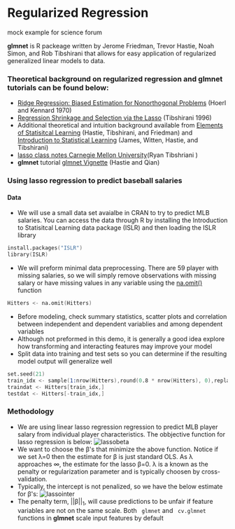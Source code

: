 # Regularized Regression
mock example for science forum


**glmnet** is R packeage written by Jerome Friedman, Trevor Hastie, Noah Simon, and Rob Tibshirani that allows for easy application of regularized generalized linear models to data.  

### Theoretical background on regularized regression and glmnet tutorials can be found below:
* [Ridge Regression: Biased Estimation for Nonorthogonal Problems](http://math.arizona.edu/~hzhang/math574m/Read/Ridge.pdf)  (Hoerl and Kennard 1970)
* [Regression Shrinkage and Selection via the Lasso](http://statweb.stanford.edu/~tibs/lasso/lasso.pdf) (Tibshirani 1996)
* Additional theoretical and intuition background available from [Elements of Statisitcal Learning](http://statweb.stanford.edu/~tibs/ElemStatLearn/) (Hastie, Tibshirani, and Friedman) and [Introduction to Statistical Learning](http://www-bcf.usc.edu/~gareth/ISL/ISLR%20Fourth%20Printing.pdf) (James, Witten, Hastie, and Tibshirani)
* [lasso class notes Carnegie Mellon University](http://www.stat.cmu.edu/~ryantibs/datamining/lectures/17-modr2.pdf)(Ryan Tibshriani ) 
* **glmnet** tutorial [glmnet Vignette](https://web.stanford.edu/~hastie/glmnet/glmnet_alpha.html) (Hastie and Qian) 

### Using lasso regression to predict baseball salaries
#### Data
* We will use a small data set avaialbe in CRAN to try to predict MLB salaries.  You can access the data through R by installing the Introduction to Statisitcal Learning data package (ISLR) and then loading the ISLR library
```s
install.packages("ISLR")
library(ISLR)
```
* We will preform minimal data preprocessing.  There are 59 player with missing salaries, so we will simply remove observations with missing salary or have missing values in any variable using the [na.omit()](http://www.inside-r.org/r-doc/stats/na.fail) function
```s
Hitters <- na.omit(Hitters)
```
* Before modeling, check summary statistics, scatter plots and correlation between independent and dependent variablies and among dependent variables 
* Although not preformed in this demo, it is generally a good idea explore how transforming and interacting features may improve your model
* Split data into training and test sets so you can determine if the resulting model output will generalize well
```s
set.seed(21)
train_idx <- sample(1:nrow(Hitters),round(0.8 * nrow(Hitters), 0),replace=FALSE)
traindat <- Hitters[train_idx,]
testdat <- Hitters[-train_idx,]
```
### Methodology
* We are using linear lasso regression regression to predict MLB player salary from individual player characteristics.  The obbjective function for lasso regression is below:
![lassobeta](https://cloud.githubusercontent.com/assets/10633220/10624126/8adef034-7763-11e5-91bc-95824916ed18.png)
* We want to choose the &#946;'s that minimize the above function. Notice if we set &#955;=0 then the estimate for &#946; is just standard OLS.  As &#955; approaches &#8734;, the estimate for the lasso &#946;=0.  &#955; is a known as the penalty or regularization parameter and is typically choosen by cross-validation.  
* Typically, the intercept is not penalized, so we have the below estimate for &#946;'s:
![lassointer](https://cloud.githubusercontent.com/assets/10633220/10641478/6c54deba-77e7-11e5-9e82-221b9ff8659f.png)
* The penalty term, ||&#946;||<sub>1</sub>, will cause predictions to be unfair if feature variables are not on the same scale.  Both ``` glmnet``` and ``` cv.glmnet``` functions in **glmnet** scale input features by default
